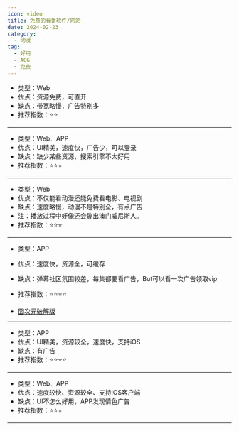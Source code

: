 ```yaml
---
icon: video
title: 免费的看番软件/网站
date: 2024-02-23
category:
  - 动漫
tag:
  - 好用
  - ACG
  - 免费
---
```


<!-- more -->

<VPCard
title="樱花动漫"
desc="专注动漫的门户网站"
logo="http://m.iyinghua.io/js/20180601/favicon.ico"
link="http://m.iyinghua.io/"
background="rgba(255, 182, 193, 0.2)"
/>

- 类型：Web
- 优点：资源免费，可直开
- 缺点：带宽略慢，广告特别多
- 推荐指数：⭐⭐

---

<VPCard
title="次元城动漫"
desc="充满对另一个世界的无尽幻想！"
logo="//npm.elemecdn.com/cycjs1@1.1.6/static/img/site.webp"
link="//www.cycdm01.top/"
background="rgba(192, 192, 192, 0.3)"
/>

- 类型：Web、APP
- 优点：UI精美，速度快，广告少，可以登录
- 缺点：缺少某些资源，搜索引擎不太好用
- 推荐指数：⭐⭐⭐

---

<VPCard
title="桃子影视"
desc="免费观看任何大剧"
logo="https://taozi007.com/upload/mxprocms/20240601-1/5d89849941a04db7d90d9755b7429e63.png"
link="//taozi007.com/"
background="rgba(255, 182, 193, 0.2)"
/>

- 类型：Web
- 优点：不仅能看动漫还能免费看电影、电视剧
- 缺点：速度略慢，动漫不是特别全，有点广告
- 注：播放过程中好像还会蹦出澳门威尼斯人。
- 推荐指数：⭐⭐⭐

---

<VPCard
title="囧次元"
desc="原樱花动漫APP"
logo="/logo/jocy.png"
link="//jocy.tv/"
background="rgba(128, 128, 128, 0.55)"
/>

- 类型：APP
- 优点：速度快，资源全，可缓存
- 缺点：弹幕社区氛围较差，每集都要看广告，But可以看一次广告领取vip
- 推荐指数：⭐⭐⭐⭐  

- [囧次元破解版](/docs/apk/jocy.md)

---

<VPCard
title="OmoFun"
desc="不知道哪个是原版了"
logo="//pic1.zhimg.com/80/v2-590986d0c3809b130e453b2907daaa9c_1440w.png"
link="//omoget.com/"
background="rgba(255, 182, 193, 0.2)"
/>

- 类型：APP
- 优点：UI精美，资源较全，速度快，支持iOS
- 缺点：有广告
- 推荐指数：⭐⭐⭐⭐

---

<VPCard
title="AGE动漫"
desc="追番更有爱~"
logo="https://m.agedm.org/favicon.ico"
link="https://m.agedm.org/"
background="rgba(120, 118, 247, 0.2)"
/>

- 类型：Web、APP
- 优点：速度较快、资源较全、支持iOS客户端
- 缺点：UI不怎么好用，APP发现情色广告
- 推荐指数：⭐⭐⭐

---

<!-- @include: ../docs/apk/crack.md{27-} -->
